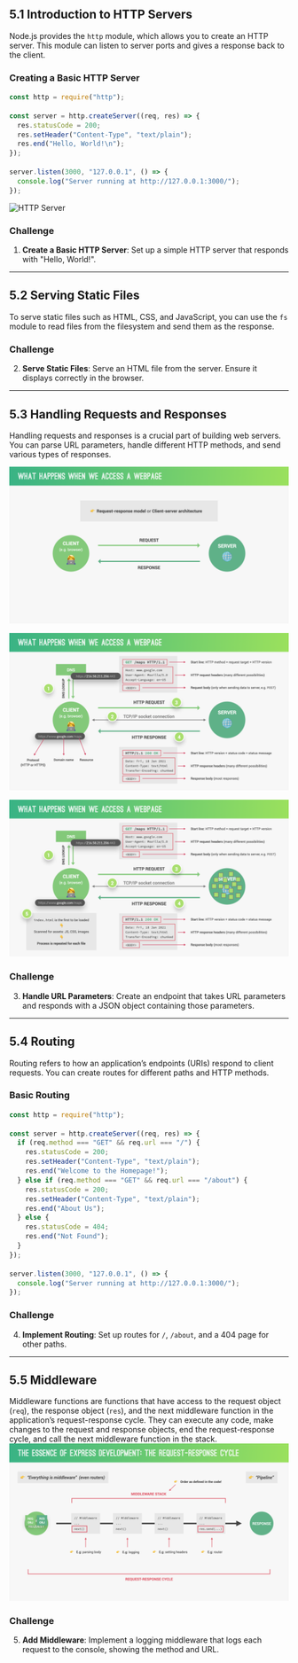 ## 5.1 Introduction to HTTP Servers

Node.js provides the `http` module, which allows you to create an HTTP server. This module can listen to server ports and gives a response back to the client.

### Creating a Basic HTTP Server

```javascript
const http = require("http");

const server = http.createServer((req, res) => {
  res.statusCode = 200;
  res.setHeader("Content-Type", "text/plain");
  res.end("Hello, World!\n");
});

server.listen(3000, "127.0.0.1", () => {
  console.log("Server running at http://127.0.0.1:3000/");
});
```

![HTTP Server](https://res.cloudinary.com/practicaldev/image/fetch/s--KI6BAhvi--/c_limit%2Cf_auto%2Cfl_progressive%2Cq_auto%2Cw_880/https://dev-to-uploads.s3.amazonaws.com/uploads/articles/2efhol0cof1mhkerg8xl.jpg)

### Challenge

1. **Create a Basic HTTP Server**: Set up a simple HTTP server that responds with "Hello, World!".

---

## 5.2 Serving Static Files

To serve static files such as HTML, CSS, and JavaScript, you can use the `fs` module to read files from the filesystem and send them as the response.

### Challenge

2. **Serve Static Files**: Serve an HTML file from the server. Ensure it displays correctly in the browser.

---

## 5.3 Handling Requests and Responses

Handling requests and responses is a crucial part of building web servers. You can parse URL parameters, handle different HTTP methods, and send various types of responses.

![alt text](image.png)

![alt text](image-1.png)

![alt text](image-2.png)

### Challenge

3. **Handle URL Parameters**: Create an endpoint that takes URL parameters and responds with a JSON object containing those parameters.

---

## 5.4 Routing

Routing refers to how an application’s endpoints (URIs) respond to client requests. You can create routes for different paths and HTTP methods.

### Basic Routing

```javascript
const http = require("http");

const server = http.createServer((req, res) => {
  if (req.method === "GET" && req.url === "/") {
    res.statusCode = 200;
    res.setHeader("Content-Type", "text/plain");
    res.end("Welcome to the Homepage!");
  } else if (req.method === "GET" && req.url === "/about") {
    res.statusCode = 200;
    res.setHeader("Content-Type", "text/plain");
    res.end("About Us");
  } else {
    res.statusCode = 404;
    res.end("Not Found");
  }
});

server.listen(3000, "127.0.0.1", () => {
  console.log("Server running at http://127.0.0.1:3000/");
});
```

### Challenge

4. **Implement Routing**: Set up routes for `/`, `/about`, and a 404 page for other paths.

---

## 5.5 Middleware

Middleware functions are functions that have access to the request object (`req`), the response object (`res`), and the next middleware function in the application’s request-response cycle. They can execute any code, make changes to the request and response objects, end the request-response cycle, and call the next middleware function in the stack.
![alt text](image-3.png)

### Challenge

5. **Add Middleware**: Implement a logging middleware that logs each request to the console, showing the method and URL.
